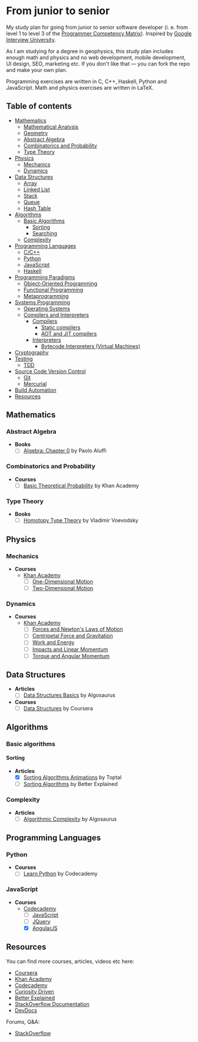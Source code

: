 # From junior to senior

My study plan for going from junior to senior software developer (i. e. from level 1 to level 3 of the
[Programmer Competency Matrix](http://sijinjoseph.com/programmer-competency-matrix)). Inspired by
[Google Interview University](https://github.com/jwasham/google-interview-university).

As I am studying for a degree in geophysics, this study plan includes enough math and physics and no web development, mobile
development, UI design, SEO, marketing etc. If you don't like that — you can fork the repo and make your own plan.

Programming exercises are written in C, C++, Haskell, Python and JavaScript. Math and physics exercises are written in LaTeX.

## Table of contents

- [Mathematics](#mathematics)
  - [Mathematical Analysis](#mathematical-analysis)
  - [Geometry](#geometry)
  - [Abstract Algebra](#abstract-algebra)
  - [Combinatorics and Probability](#combinatorics-and-probability)
  - [Type Theory](#type-theory)
- [Physics](#physics)
  - [Mechanics](#mechanics)
  - [Dynamics](#dynamics)
- [Data Structures](#data-structures)
  - [Array](#array)
  - [Linked List](#linked-list)
  - [Stack](#stack)
  - [Queue](#queue)
  - [Hash Table](#hash-table)
- [Algorithms](#algorithms)
  - [Basic Algorithms](#basic-algorithms)
    - [Sorting](#sorting)
    - [Searching](#searching)
  - [Complexity](#complexity)
- [Programming Languages](#programming-languages)
  - [C/C++](#cc)
  - [Python](#python)
  - [JavaScript](#javascript)
  - [Haskell](#haskell)
- [Programming Paradigms](#programming-paradigms)
  - [Object-Oriented Programming](#object-oriented-programming)
  - [Functional Programming](#functional-programming)
  - [Metaprogramming](#metaprogramming)
- [Systems Programming](#systems-programming)
  - [Operating Systems](#operating-systems)
  - [Compilers and Interpreters](#compilers-and-interpreters)
    - [Compilers](#compilers)
      - [Static compilers](#static-compilers)
      - [AOT and JIT compilers](#aot-and-jit-compilers)
    - [Interpreters](#interpreters)
      - [Bytecode Interpreters (Virtual Machines)](#bytecode-interpreters-virtual-machines)
- [Cryptography](#cryptography)
- [Testing](#testing)
  - [TDD](#tdd)
- [Source Code Version Control](#source-code-version-control)
  - [Git](#git)
  - [Mercurial](#mercurial)
- [Build Automation](#build-automation)
- [Resources](#resources)

## Mathematics

### Abstract Algebra

- **Books**
  - [ ] [Algebra: Chapter 0](https://www.amazon.com/Algebra-Chapter-Graduate-Studies-Mathematics/dp/0821847813) by Paolo Aluffi

### Combinatorics and Probability

- **Courses**
  - [ ] [Basic Theoretical Probability](https://www.khanacademy.org/math/statistics-probability/probability-library) by Khan Academy

### Type Theory

- **Books**
  - [ ] [Homotopy Type Theory](https://homotopytypetheory.org) by Vladimir Voevodsky
  
## Physics

### Mechanics

- **Courses**
  - [Khan Academy](https://www.khanacademy.org)
    - [ ] [One-Dimensional Motion](https://www.khanacademy.org/science/physics/one-dimensional-motion)
    - [ ] [Two-Dimensional Motion](https://www.khanacademy.org/science/physics/two-dimensional-motion)
  
### Dynamics

- **Courses**
  - [Khan Academy](https://www.khanacademy.org)
    - [ ] [Forces and Newton's Laws of Motion](https://www.khanacademy.org/science/physics/forces-newtons-laws)
    - [ ] [Centripetal Force and Gravitation](https://www.khanacademy.org/science/physics/centripetal-force-and-gravitation)
    - [ ] [Work and Energy](https://www.khanacademy.org/science/physics/work-and-energy)
    - [ ] [Impacts and Linear Momentum](https://www.khanacademy.org/science/physics/linear-momentum)
    - [ ] [Torque and Angular Momentum](https://www.khanacademy.org/science/physics/torque-angular-momentum)
  
## Data Structures

- **Articles**
  - [ ] [Data Structures Basics](http://algosaur.us/data-structures-basics) by Algosaurus
- **Courses**
  - [ ] [Data Structures](https://www.coursera.org/learn/data-structures) by Coursera

## Algorithms

### Basic algorithms

#### Sorting

- **Articles**
  - [x] [Sorting Algorithms Animations](https://www.toptal.com/developers/sorting-algorithms) by Toptal
  - [ ] [Sorting Algorithms](https://betterexplained.com/articles/sorting-algorithms) by Better Explained

### Complexity

- **Articles**
  - [ ] [Algorithmic Complexity](http://algosaur.us/algorithmic-complexity) by Algosaurus
  
## Programming Languages

### Python

- **Courses**
  - [ ] [Learn Python](https://www.codecademy.com/learn/python) by Codecademy
  
### JavaScript

- **Courses**
  - [Codecademy](https://www.codecademy.com)
    - [ ] [JavaScript](https://www.codecademy.com/learn/javascript)
    - [ ] [JQuery](https://www.codecademy.com/learn/jquery)
    - [x] [AngularJS](https://www.codecademy.com/learn/learn-angularjs)

## Resources

You can find more courses, articles, videos etc here:

- [Coursera](https://www.coursera.org)
- [Khan Academy](https://www.khanacademy.org)
- [Codecademy](https://www.codecademy.com)
- [Curiosity Driven](https://curiosity-driven.org)
- [Better Explained](https://betterexplained.com)
- [StackOverflow Documentation](http://stackoverflow.com/documentation)
- [DevDocs](http://devdocs.io)

Forums, Q&A:

- [StackOverflow](http://stackoverflow.com)

